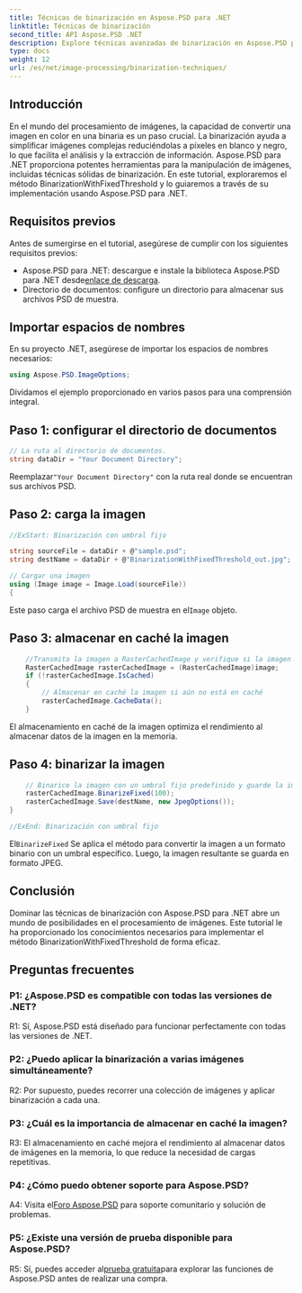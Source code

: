 ```yaml
---
title: Técnicas de binarización en Aspose.PSD para .NET
linktitle: Técnicas de binarización
second_title: API Aspose.PSD .NET
description: Explore técnicas avanzadas de binarización en Aspose.PSD para .NET. Convierta imágenes en color a binarias con facilidad utilizando el método BinarizationWithFixedThreshold.
type: docs
weight: 12
url: /es/net/image-processing/binarization-techniques/
---
```

## Introducción

En el mundo del procesamiento de imágenes, la capacidad de convertir una imagen en color en una binaria es un paso crucial. La binarización ayuda a simplificar imágenes complejas reduciéndolas a píxeles en blanco y negro, lo que facilita el análisis y la extracción de información. Aspose.PSD para .NET proporciona potentes herramientas para la manipulación de imágenes, incluidas técnicas sólidas de binarización. En este tutorial, exploraremos el método BinarizationWithFixedThreshold y lo guiaremos a través de su implementación usando Aspose.PSD para .NET.

## Requisitos previos

Antes de sumergirse en el tutorial, asegúrese de cumplir con los siguientes requisitos previos:

-  Aspose.PSD para .NET: descargue e instale la biblioteca Aspose.PSD para .NET desde[enlace de descarga](https://releases.aspose.com/psd/net/).
- Directorio de documentos: configure un directorio para almacenar sus archivos PSD de muestra.

## Importar espacios de nombres

En su proyecto .NET, asegúrese de importar los espacios de nombres necesarios:

```csharp
using Aspose.PSD.ImageOptions;
```

Dividamos el ejemplo proporcionado en varios pasos para una comprensión integral.

## Paso 1: configurar el directorio de documentos

```csharp
// La ruta al directorio de documentos.
string dataDir = "Your Document Directory";
```

 Reemplazar`"Your Document Directory"` con la ruta real donde se encuentran sus archivos PSD.

## Paso 2: carga la imagen

```csharp
//ExStart: Binarización con umbral fijo

string sourceFile = dataDir + @"sample.psd";
string destName = dataDir + @"BinarizationWithFixedThreshold_out.jpg";

// Cargar una imagen
using (Image image = Image.Load(sourceFile))
{
```

 Este paso carga el archivo PSD de muestra en el`Image` objeto.

## Paso 3: almacenar en caché la imagen

```csharp
	//Transmita la imagen a RasterCachedImage y verifique si la imagen está almacenada en caché
	RasterCachedImage rasterCachedImage = (RasterCachedImage)image;
	if (!rasterCachedImage.IsCached)
	{
		// Almacenar en caché la imagen si aún no está en caché
		rasterCachedImage.CacheData();
	}
```

El almacenamiento en caché de la imagen optimiza el rendimiento al almacenar datos de la imagen en la memoria.

## Paso 4: binarizar la imagen

```csharp
	// Binarice la imagen con un umbral fijo predefinido y guarde la imagen resultante
	rasterCachedImage.BinarizeFixed(100);
	rasterCachedImage.Save(destName, new JpegOptions());
}

//ExEnd: Binarización con umbral fijo
```

 El`BinarizeFixed` Se aplica el método para convertir la imagen a un formato binario con un umbral específico. Luego, la imagen resultante se guarda en formato JPEG.

## Conclusión

Dominar las técnicas de binarización con Aspose.PSD para .NET abre un mundo de posibilidades en el procesamiento de imágenes. Este tutorial le ha proporcionado los conocimientos necesarios para implementar el método BinarizationWithFixedThreshold de forma eficaz.

## Preguntas frecuentes

### P1: ¿Aspose.PSD es compatible con todas las versiones de .NET?

R1: Sí, Aspose.PSD está diseñado para funcionar perfectamente con todas las versiones de .NET.

### P2: ¿Puedo aplicar la binarización a varias imágenes simultáneamente?

R2: Por supuesto, puedes recorrer una colección de imágenes y aplicar binarización a cada una.

### P3: ¿Cuál es la importancia de almacenar en caché la imagen?

R3: El almacenamiento en caché mejora el rendimiento al almacenar datos de imágenes en la memoria, lo que reduce la necesidad de cargas repetitivas.

### P4: ¿Cómo puedo obtener soporte para Aspose.PSD?

 A4: Visita el[Foro Aspose.PSD](https://forum.aspose.com/c/psd/34) para soporte comunitario y solución de problemas.

### P5: ¿Existe una versión de prueba disponible para Aspose.PSD?

 R5: Sí, puedes acceder al[prueba gratuita](https://releases.aspose.com/)para explorar las funciones de Aspose.PSD antes de realizar una compra.